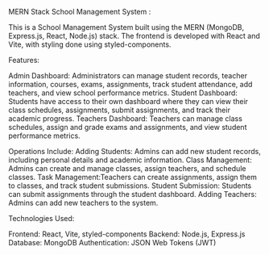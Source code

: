 MERN Stack School Management System :

This is a School Management System built using the MERN (MongoDB, Express.js, React, Node.js) stack. The frontend is developed with React and Vite, with styling done using styled-components.

Features:

Admin Dashboard: Administrators can manage student records, teacher information, courses, exams, assignments, track student attendance, add teachers, and view school performance metrics.
Student Dashboard: Students have access to their own dashboard where they can view their class schedules, assignments, submit assignments, and track their academic progress.
Teachers Dashboard: Teachers can manage class schedules, assign and grade exams and assignments, and view student performance metrics.

Operations Include:
Adding Students: Admins can add new student records, including personal details and academic information.
Class Management: Admins can create and manage classes, assign teachers, and schedule classes.
Task Management:Teachers can create assignments, assign them to classes, and track student submissions.
Student Submission: Students can submit assignments through the student dashboard.
Adding Teachers: Admins can add new teachers to the system.

Technologies Used:

Frontend: React, Vite, styled-components
Backend: Node.js, Express.js
Database: MongoDB
Authentication: JSON Web Tokens (JWT)
